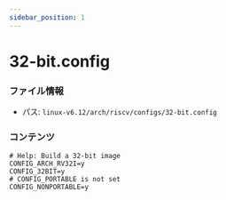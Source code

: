 ```yaml
---
sidebar_position: 1
---
```

# 32-bit.config

### ファイル情報

- パス: `linux-v6.12/arch/riscv/configs/32-bit.config`

### コンテンツ

```config
# Help: Build a 32-bit image
CONFIG_ARCH_RV32I=y
CONFIG_32BIT=y
# CONFIG_PORTABLE is not set
CONFIG_NONPORTABLE=y

```
